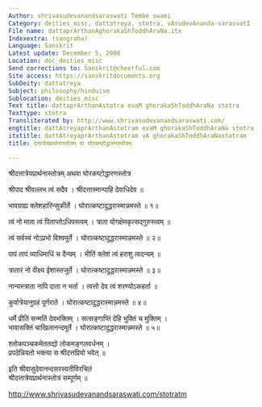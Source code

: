 ```yaml
---
Author: shrivasudevanandsaraswati Tembe swami
Category: deities_misc, dattatreya, stotra, vAsudevAnanda-sarasvatI
File name: dattaprArthanAghorakaShToddhAraNa.itx
Indexextra: (sangraha)
Language: Sanskrit
Latest update: December 5, 2008
Location: doc_deities_misc
Send corrections to: Sanskrit@cheerful.com
Site access: https://sanskritdocuments.org
SubDeity: dattatreya
Subject: philosophy/hinduism
Sublocation: deities_misc
Text title: dattaprArthanAstotra evaM ghorakaShToddhAraNa stotra
Texttype: stotra
Transliterated by: http://www.shrivasudevanandsaraswati.com/
engtitle: dattAtreyaprArthanAstotram evaM ghorakaShToddhAraNa stotra
itxtitle: dattAtreyaprArthanAstotram vA ghorakaShToddhAraNastotram
title: दत्तात्रेयप्रार्थनास्तोत्रम् वा घोरकष्टोद्धारणस्तोत्रम्

---
```

  
 श्रीदत्तात्रेयप्रार्थनास्तोत्रम् अथवा घोरकष्टोद्धारणस्तोत्र   
  
श्रीपाद श्रीवल्लभ त्वं सदैव । श्रीदत्तास्मान्पाहि देवाधिदेव ॥  
  
भावग्राह्य क्लेशहारिन्सुकीर्ते । घोरात्कष्टादुद्धरास्मान्नमस्ते ॥ १॥  
  
त्वं नो माता त्वं पिताप्तोऽधिपस्त्वम् । त्राता योगक्षेमकृत्सद्गुरुस्त्वम् ॥  
  
त्वं सर्वस्वं नोऽप्रभो विश्वमूर्ते । घोरात्कष्टादुद्धरास्मान्नमस्ते ॥ २॥  
  
पापं तापं व्याधिमाधिं च दैन्यम् । भीतिं क्लेशं त्वं हराशु त्वदन्यम् ॥  
  
त्रातारं नो वीक्ष्य ईशास्तजूर्ते । घोरात्कष्टादुद्धरास्मान्नमस्ते ॥ ३॥  
  
नान्यस्त्राता नापि दाता न भर्ता । त्वत्तो देव त्वं शरण्योऽकहर्ता ॥  
  
कुर्वात्रेयानुग्रहं पूर्णराते । घोरात्कष्टादुद्धरास्मान्नमस्ते ॥ ४॥  
  
धर्मे प्रीतिं सन्मतिं देवभक्तिम् । सत्सङ्गाप्तिं देहि भुक्तिं च मुक्तिम् ।  
भावासक्तिं चाखिलानन्दमूर्ते । घोरात्कष्टादुद्धरास्मान्नमस्ते ॥ ५॥  
  
श्लोकपञ्चकमेततद्यो लोकमङ्गलवर्धनम् ।  
प्रपठेन्नियतो भक्त्या स श्रीदत्तप्रियो भवेत् ॥  
  
इति श्रीवासुदेवानन्दसरस्वतीविरचितं  
श्रीदत्तात्रेयप्रार्थनास्तोत्रं सम्पूर्णम् ॥  
  
  
http://www.shrivasudevanandsaraswati.com/stotratm  
  
